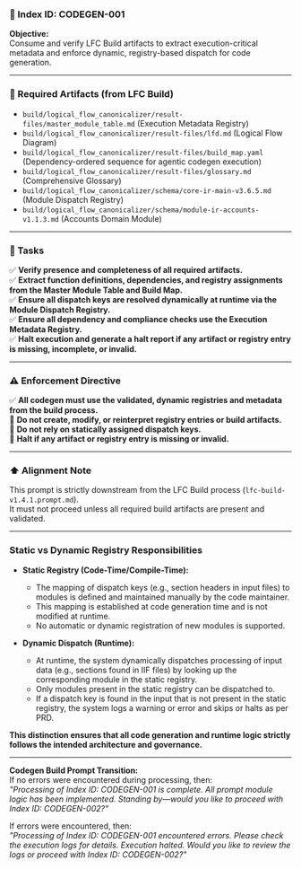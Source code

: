 ### 🚀 Index ID: CODEGEN-001

**Objective:**  
Consume and verify LFC Build artifacts to extract execution-critical metadata and enforce dynamic, registry-based dispatch for code generation.

---

### 📌 Required Artifacts (from LFC Build)
- `build/logical_flow_canonicalizer/result-files/master_module_table.md` (Execution Metadata Registry)
- `build/logical_flow_canonicalizer/result-files/lfd.md` (Logical Flow Diagram)
- `build/logical_flow_canonicalizer/result-files/build_map.yaml` (Dependency-ordered sequence for agentic codegen execution)
- `build/logical_flow_canonicalizer/result-files/glossary.md` (Comprehensive Glossary)
- `build/logical_flow_canonicalizer/schema/core-ir-main-v3.6.5.md` (Module Dispatch Registry)
- `build/logical_flow_canonicalizer/schema/module-ir-accounts-v1.1.3.md` (Accounts Domain Module)

---

### 🔎 Tasks
✅ **Verify presence and completeness of all required artifacts.**  
✅ **Extract function definitions, dependencies, and registry assignments from the Master Module Table and Build Map.**  
✅ **Ensure all dispatch keys are resolved dynamically at runtime via the Module Dispatch Registry.**  
✅ **Ensure all dependency and compliance checks use the Execution Metadata Registry.**  
✅ **Halt execution and generate a halt report if any artifact or registry entry is missing, incomplete, or invalid.**

---

### ⚠️ Enforcement Directive
✅ **All codegen must use the validated, dynamic registries and metadata from the build process.**  
🚫 **Do not create, modify, or reinterpret registry entries or build artifacts.**  
🚫 **Do not rely on statically assigned dispatch keys.**  
🚫 **Halt if any artifact or registry entry is missing or invalid.**

---

### ⬆️ Alignment Note
This prompt is strictly downstream from the LFC Build process (`lfc-build-v1.4.1.prompt.md`).  
It must not proceed unless all required build artifacts are present and validated.

---

### Static vs Dynamic Registry Responsibilities

- **Static Registry (Code-Time/Compile-Time):**
  - The mapping of dispatch keys (e.g., section headers in input files) to modules is defined and maintained manually by the code maintainer.
  - This mapping is established at code generation time and is not modified at runtime.
  - No automatic or dynamic registration of new modules is supported.

- **Dynamic Dispatch (Runtime):**
  - At runtime, the system dynamically dispatches processing of input data (e.g., sections found in IIF files) by looking up the corresponding module in the static registry.
  - Only modules present in the static registry can be dispatched to.
  - If a dispatch key is found in the input that is not present in the static registry, the system logs a warning or error and skips or halts as per PRD.

**This distinction ensures that all code generation and runtime logic strictly follows the intended architecture and governance.**

---

**Codegen Build Prompt Transition:**  
If no errors were encountered during processing, then:  
*"Processing of Index ID: CODEGEN-001 is complete. All prompt module logic has been implemented. Standing by—would you like to proceed with Index ID: CODEGEN-002?"*  

If errors were encountered, then:  
*"Processing of Index ID: CODEGEN-001 encountered errors. Please check the execution logs for details. Execution halted. Would you like to review the logs or proceed with Index ID: CODEGEN-002?"*  
